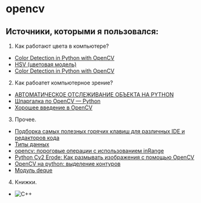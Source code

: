 # opencv

## Источники, которыми я пользовался: 

1.  Как работают цвета в компьютере?  
+   [Color Detection in Python with OpenCV](https://henrydangprg.com/2016/06/26/color-detection-in-python-with-opencv/ "Необязательная подсказка")
+   [HSV (цветовая модель)](https://ru.wikipedia.org/wiki/HSV_(%D1%86%D0%B2%D0%B5%D1%82%D0%BE%D0%B2%D0%B0%D1%8F_%D0%BC%D0%BE%D0%B4%D0%B5%D0%BB%D1%8C) "Необязательная подсказка")
+   [Color Detection in Python with OpenCV](https://henrydangprg.com/2016/06/26/color-detection-in-python-with-opencv/ "Необязательная подсказка")
2. Как рабоатет компьютерное зрение? 
+   [АВТОМАТИЧЕСКОЕ ОТСЛЕЖИВАНИЕ ОБЪЕКТА НА PYTHON](https://robotos.in/uroki/avtomaticheskoe-otslezhivanie-ob-ekta-na-python "Необязательная подсказка")
+   [Шпаргалка по OpenCV — Python](https://tproger.ru/translations/opencv-python-guide/#antialiasing "Необязательная подсказка")
+   [Хорошее введение в OpenCV](https://russianblogs.com/article/2777646555/ "Необязательная подсказка")

3. Прочее.
+   [Подборка самых полезных горячих клавиш для различных IDE и редакторов кода](https://tproger.ru/digest/ide-hotkeys/ "Необязательная подсказка")
+   [Типы данных](https://pyprog.pro/data_types.html "Необязательная подсказка")
+   [opencv: пороговые операции с использованием inRange](https://russianblogs.com/article/2068252261/ "Необязательная подсказка")
+   [Python Cv2 Erode: Как размывать изображения с помощью OpenCV ](https://dev-gang.ru/article/python-cv-erode-kak-razmyvat-izobrazhenija-s-pomosczu-opencv-pf2ktmgvf5/ "Необязательная подсказка")
+   [OpenCV на python: выделение контуров](https://robotclass.ru/tutorials/opencv-python-find-contours/ "Необязательная подсказка")
+   [Модуль deque](https://codecamp.ru/blog/python-deque-module/ "Необязательная подсказка")
4. Книжки.
+ ![С++](https://user-images.githubusercontent.com/74174732/141860352-803139c4-70ae-4e85-a97a-395b5bffd4d2.png "C++")






